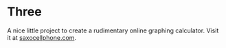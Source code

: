 # Three
A nice little project to create a rudimentary online graphing calculator.
Visit it at [saxocellphone.com](http://saxocellphone.com).
